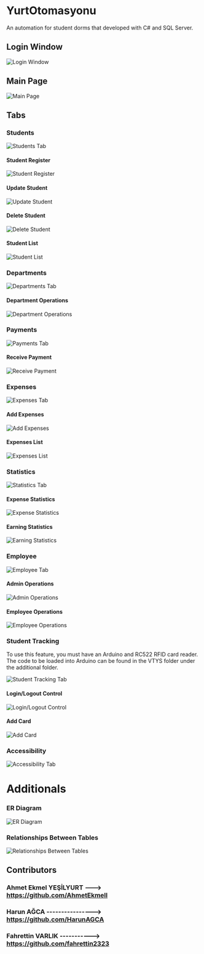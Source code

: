 # YurtOtomasyonu
An automation for student dorms that developed with C# and SQL Server.


## Login Window
![Login Window](Additional/Screenshots/0.PNG)

## Main Page
![Main Page](Additional/Screenshots/02.PNG)

## Tabs

### Students
![Students Tab](Additional/Screenshots/03.PNG)
#### Student Register
![Student Register](Additional/Screenshots/11.PNG)
#### Update Student
![Update Student](Additional/Screenshots/12.PNG)
#### Delete Student
![Delete Student](Additional/Screenshots/13.PNG)
#### Student List
![Student List](Additional/Screenshots/14.PNG)

### Departments
![Departments Tab](Additional/Screenshots/04.PNG)
#### Department Operations
![Department Operations](Additional/Screenshots/15.PNG)

### Payments
![Payments Tab](Additional/Screenshots/05.PNG)
#### Receive Payment
![Receive Payment](Additional/Screenshots/16.PNG)

### Expenses 
![Expenses Tab](Additional/Screenshots/06.PNG)
#### Add Expenses
![Add Expenses](Additional/Screenshots/17.PNG)
#### Expenses List
![Expenses List](Additional/Screenshots/18.PNG)

### Statistics
![Statistics Tab](Additional/Screenshots/07.PNG)
#### Expense Statistics
![Expense Statistics](Additional/Screenshots/19.PNG)
#### Earning Statistics
![Earning Statistics](Additional/Screenshots/20.PNG)

### Employee
![Employee Tab](Additional/Screenshots/08.PNG)
#### Admin Operations
![Admin Operations](Additional/Screenshots/21.PNG)
#### Employee Operations
![Employee Operations](Additional/Screenshots/22.PNG)

### Student Tracking

To use this feature, you must have an Arduino and RC522 RFID card reader.
The code to be loaded into Arduino can be found in the VTYS folder under the additional folder.

![Student Tracking Tab](Additional/Screenshots/09.PNG)
#### Login/Logout Control
![Login/Logout Control](Additional/Screenshots/23.PNG)
#### Add Card
![Add Card](Additional/Screenshots/24.PNG)

### Accessibility
![Accessibility Tab](Additional/Screenshots/10.PNG)

# Additionals 

### ER Diagram
![ER Diagram](Additional/ERDiagram.jpg) 
### Relationships Between Tables
![Relationships Between Tables](Additional/TableRelationships.PNG)




## Contributors

### Ahmet Ekmel YEŞİLYURT ---> https://github.com/AhmetEkmell
### Harun AĞCA ----------------> https://github.com/HarunAGCA
### Fahrettin VARLIK -----------> https://github.com/fahrettin2323
